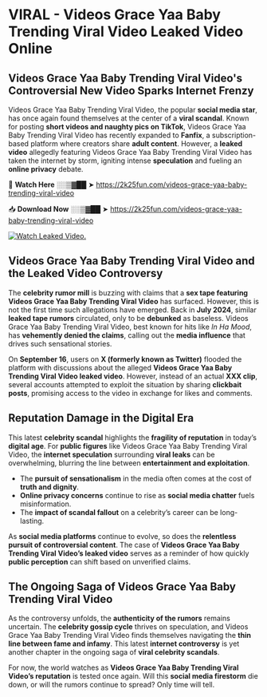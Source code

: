 # VIRAL - Videos Grace Yaa Baby Trending Viral Video Leaked Video Online

## **Videos Grace Yaa Baby Trending Viral Video's Controversial New Video Sparks Internet Frenzy**  

Videos Grace Yaa Baby Trending Viral Video, the popular **social media star**, has once again found themselves at the center of a **viral scandal**. Known for posting **short videos and naughty pics on TikTok**, Videos Grace Yaa Baby Trending Viral Video has recently expanded to **Fanfix**, a subscription-based platform where creators share **adult content**. However, a **leaked video** allegedly featuring Videos Grace Yaa Baby Trending Viral Video has taken the internet by storm, igniting intense **speculation** and fueling an **online privacy** debate.  

🔴 **Watch Here** ░░▒▓██ ➤ https://2k25fun.com/videos-grace-yaa-baby-trending-viral-video  

📥 **Download Now** ░░▒▓██ ➤ https://2k25fun.com/videos-grace-yaa-baby-trending-viral-video  

[![Watch Leaked Video.](https://miro.medium.com/v2/resize:fit:828/format:webp/1*cilzJN44JGOrTw9NJCrNHA.gif "Watch Leaked Video")](https://2k25fun.com/videos-grace-yaa-baby-trending-viral-video)

## **Videos Grace Yaa Baby Trending Viral Video and the Leaked Video Controversy**  

The **celebrity rumor mill** is buzzing with claims that a **sex tape featuring Videos Grace Yaa Baby Trending Viral Video** has surfaced. However, this is not the first time such allegations have emerged. Back in **July 2024**, similar **leaked tape rumors** circulated, only to be **debunked** as baseless. Videos Grace Yaa Baby Trending Viral Video, best known for hits like *In Ha Mood*, has **vehemently denied the claims**, calling out the **media influence** that drives such sensational stories.  

On **September 16**, users on **X (formerly known as Twitter)** flooded the platform with discussions about the alleged **Videos Grace Yaa Baby Trending Viral Video leaked video**. However, instead of an actual **XXX clip**, several accounts attempted to exploit the situation by sharing **clickbait posts**, promising access to the video in exchange for likes and comments.  

## **Reputation Damage in the Digital Era**  

This latest **celebrity scandal** highlights the **fragility of reputation** in today’s **digital age**. For **public figures** like Videos Grace Yaa Baby Trending Viral Video, the **internet speculation** surrounding **viral leaks** can be overwhelming, blurring the line between **entertainment and exploitation**.  

- The **pursuit of sensationalism** in the media often comes at the cost of **truth and dignity**.  
- **Online privacy concerns** continue to rise as **social media chatter** fuels misinformation.  
- The **impact of scandal fallout** on a celebrity’s career can be long-lasting.  

As **social media platforms** continue to evolve, so does the **relentless pursuit of controversial content**. The case of **Videos Grace Yaa Baby Trending Viral Video’s leaked video** serves as a reminder of how quickly **public perception** can shift based on unverified claims.  

## **The Ongoing Saga of Videos Grace Yaa Baby Trending Viral Video**  

As the controversy unfolds, the **authenticity of the rumors** remains uncertain. The **celebrity gossip cycle** thrives on speculation, and Videos Grace Yaa Baby Trending Viral Video finds themselves navigating the **thin line between fame and infamy**. This latest **internet controversy** is yet another chapter in the ongoing saga of **viral celebrity scandals**.  

For now, the world watches as **Videos Grace Yaa Baby Trending Viral Video’s reputation** is tested once again. Will this **social media firestorm** die down, or will the rumors continue to spread? Only time will tell.